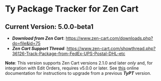 Ty Package Tracker for Zen Cart
=======
## Current Version: 5.0.0-beta1

- _**Download from Zen Cart**_: https://www.zen-cart.com/downloads.php?do=file&id=75
- _**Zen Cart Support Thread**_: https://www.zen-cart.com/showthread.php?36126-Track-Package-from-FedEx-UPS-Postal-DHL-etc

**Note**: This version supports Zen Cart versions 2.1.0 and later *only* and, for integration with Edit Orders, requires v5.0.0 or later.  See [this](https://github.com/lat9/zen_TyPackageTracker/wiki/Upgrading-to-v5.0.0-(or-later)-from-a-version-prior-to-5.0.0) online documentation for instructions to upgrade from a previous ***TyPT*** version.